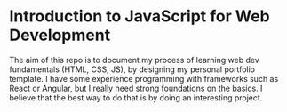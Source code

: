 # Introduction to JavaScript for Web Development

The aim of this repo is to document my process of learning web dev fundamentals (HTML, CSS, JS), by designing my personal portfolio template. I have some experience programming with frameworks such as React or Angular, but I really need strong foundations on the basics. I believe that the best way to do that is by doing an interesting project.
